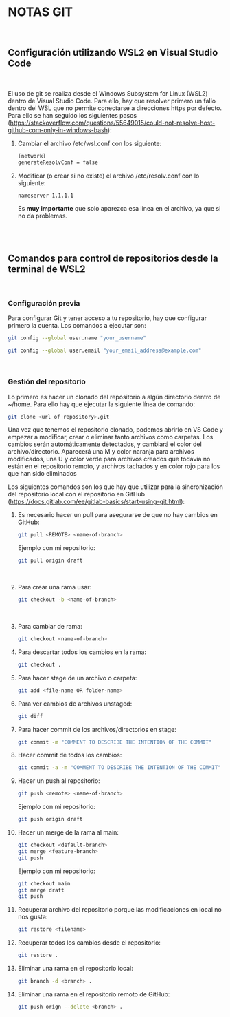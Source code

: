 # NOTAS GIT

<br>

## Configuración utilizando WSL2 en Visual Studio Code

<br>


El uso de git se realiza desde el Windows Subsystem for Linux (WSL2) dentro de Visual Studio Code. Para ello, hay que resolver primero un fallo dentro del WSL que no permite conectarse a direcciones https por defecto. Para ello se han seguido los siguientes pasos (https://stackoverflow.com/questions/55649015/could-not-resolve-host-github-com-only-in-windows-bash):

 1. Cambiar el archivo /etc/wsl.conf con los siguiente:

    ```sh
    [network]
    generateResolvConf = false
    ```

2. Modificar (o crear si no existe) el archivo /etc/resolv.conf con lo siguiente:

    ```sh
    nameserver 1.1.1.1
    ```
    Es **muy importante** que solo aparezca esa linea en el archivo, ya que si no da problemas.



<br>
<br>

## Comandos para control de repositorios desde la terminal de WSL2

<br>

### Configuración previa

Para configurar Git y tener acceso a tu repositorio, hay que configurar primero la cuenta. Los comandos a ejecutar son:

```bash
git config --global user.name "your_username"

git config --global user.email "your_email_address@example.com"
```

<br>


### Gestión del repositorio

Lo primero es hacer un clonado del repositorio a algún directorio dentro de ~/home. Para ello hay que ejecutar la siguiente línea de comando:

```bash
git clone <url of repository>.git
```


Una vez que tenemos el repositorio clonado, podemos abrirlo en VS Code y empezar a modificar, crear o eliminar tanto archivos como carpetas. Los cambios serán automáticamente detectados, y cambiará el color del archivo/directorio. Aparecerá una M y color naranja para archivos modificados, una U y color verde para archivos creados que todavía no están en el repositorio remoto, y archivos tachados y en color rojo para los que han sido eliminados


Los siguientes comandos son los que hay que utilizar para la sincronización del repositorio local con el repositorio en GitHub (https://docs.gitlab.com/ee/gitlab-basics/start-using-git.html):

1. Es necesario hacer un pull para asegurarse de que no hay cambios en GitHub:

    ```bash
    git pull <REMOTE> <name-of-branch>
    ```
    Ejemplo con mi repositorio:

    ```bash
    git pull origin draft
    ```

<br>

2. Para crear una rama usar: 

    ```bash
    git checkout -b <name-of-branch>
    ```

<br>

3. Para cambiar de rama:

    ```bash
    git checkout <name-of-branch>
    ```


4.  Para descartar todos los cambios en la rama:

    ```bash
    git checkout .
    ```


5. Para hacer stage de un archivo o carpeta:

    ```bash
    git add <file-name OR folder-name>
    ```

6. Para ver cambios de archivos unstaged:

    ```bash
    git diff
    ```

7. Para hacer commit de los archivos/directorios en stage:

    ```bash
    git commit -m "COMMENT TO DESCRIBE THE INTENTION OF THE COMMIT"
    ```

8. Hacer commit de todos los cambios:

    ```bash
    git commit -a -m "COMMENT TO DESCRIBE THE INTENTION OF THE COMMIT"
    ```


9. Hacer un push al repositorio:

    ```bash
    git push <remote> <name-of-branch>
    ```

    Ejemplo con mi repositorio:

    ```bash
    git push origin draft
    ```


10. Hacer un merge de la rama al main:

    ```bash
    git checkout <default-branch>
    git merge <feature-branch>
    git push
    ```

    Ejemplo con mi repositorio:

    ```bash
    git checkout main
    git merge draft
    git push
    ```

11. Recuperar archivo del repositorio porque las modificaciones en local no nos gusta:
    

    ```bash
    git restore <filename>
    ```

12. Recuperar todos los cambios desde el repositorio:

    ```bash
    git restore .
    ```

13. Eliminar una rama en el repositorio local:

    ```bash
    git branch -d <branch> .
    ```


14. Eliminar una rama en el repositorio remoto de GitHub:

    ```bash
    git push orign --delete <branch> .
    ```
